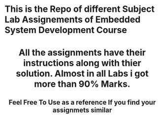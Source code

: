 # This is the Repo of different Subject Lab Assignements of Embedded System Development Course
<header>

<h1>All the assignments have their instructions along with thier solution. Almost in all Labs i got more than 90% Marks.</h1>
<h2>Feel Free To Use as a reference If you find your assignmets similar</h2>

</header>